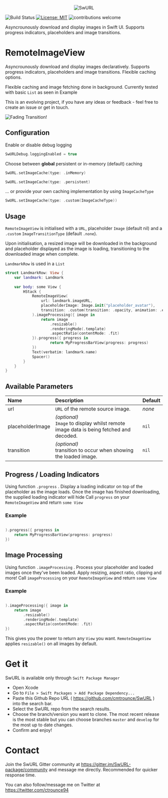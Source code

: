 <p align="center">
  <img src="https://i.imgur.com/iHgsHBs.png" alt="SwURL"/>
</p>

![Build Status](https://app.bitrise.io/app/0cc93118a793b6f9/status.svg?token=6ITVosjDjjYgfYcVRGMuUw&branch=master)
[![License: MIT](https://img.shields.io/badge/License-MIT-yellow.svg)](https://opensource.org/licenses/MIT)
![contributions welcome](https://img.shields.io/badge/contributions-welcome-brightgreen.svg?style=flat)

Asyncrounously download and display images in Swift UI. Supports progress indicators, placeholders and image transitions.

# RemoteImageView

Asyncrounously download and display images declaratively. Supports progress indicators, placeholders and image transitions. Flexible caching options. 

Flexible caching and image fetching done in background. Currently tested with basic `List` as seen in Example

This is an evolving project, if you have any ideas or feedback - feel free to create an issue or get in touch.

![Fading Transition!](https://media.giphy.com/media/kFCKkcURNhI0AVG19y/giphy.gif)

## Configuration

Enable or disable debug logging 

```swift 
SwURLDebug.loggingEnabled = true
```


Choose between **global** persistent or in-memory (default) caching

 ```swift
 SwURL.setImageCache(type: .inMemory)
 ```

 ```swift
 SwURL.setImageCache(type: .persistent)
 ```
 
 ... or provide your own caching implementation by using `ImageCacheType`
 
  ```swift
 SwURL.setImageCache(type: .custom(ImageCacheType))
 ```

## Usage

`RemoteImageView` is initialised with a `URL`, placeholder `Image` (default nil)  and a `.custom` `ImageTransitionType` (default `.none`). 

Upon initialisation, a resized image will be downloaded in the background and placeholder displayed as the image is loading, transitioning to the downloaded image when complete.

`LandmarkRow` is used in a `List`

```swift
struct LandmarkRow: View {
	var landmark: Landmark
	
	var body: some View {
		HStack {
			RemoteImageView(
				url: landmark.imageURL,
				placeholderImage: Image.init("placeholder_avatar"),
				transition: .custom(transition: .opacity, animation: .easeOut(duration: 0.5))
			).imageProcessing({ image in
				return image
					.resizable()
					.renderingMode(.template)
					.aspectRatio(contentMode: .fit)
			}).progress({ progress in    
    				return MyProgressBarView(progress: progress)
			})
			Text(verbatim: landmark.name)
			Spacer()
		}
	}
}
```

## Available Parameters

| Name | Description |Default|
| :--- | :--- | :--- |
| url | `URL` of the remote source image. | _none_ |
| placeholderImage | _(optional)_<br />`Image` to display whilst remote image data is being fetched and decoded. | `nil` |
| transition | _(optional)_<br />transition to occur when showing the loaded image. | `nil` |

## Progress / Loading Indicators

Using function `.progress` . 
Display a loading indicator on top of the placeholder as the image loads.
Once the image has finished downloading, the supplied loading indicator will hide
Call `progress` on your `RemoteImageView` and return `some View` 

### Example

```swift

).progress({ progress in    
    return MyProgressBarView(progress: progress)
})

```

## Image Processing

Using function `.imageProcessing` . 
Process your placeholder and loaded images once they've been loaded. Apply resizing, aspect ratio, clipping and more!
Call `imageProcessing` on your `RemoteImageView` and return `some View` 

### Example

```swift

).imageProcessing({ image in    
    return image
        .resizable()
        .renderingMode(.template)
        .aspectRatio(contentMode: .fit)
})

```

This gives you the power to return any `View` you want.
`RemoteImageView` applies `resizable()` on all images by default.

# Get it

SwURL is available only through `Swift Package Manager`

* Open Xcode
* Go to `File > Swift Packages > Add Package Dependency...`
* Paste this Github Repo URL ( https://github.com/cmtrounce/SwURL ) into the search bar. 
* Select the SwURL repo from the search results.
* Choose the branch/version you want to clone. The most recent release is the most stable but you can choose branches  `master` and `develop` for the most up to date changes.
* Confirm and enjoy!

# Contact

Join the SwURL Gitter community at https://gitter.im/SwURL-package/community and message me directly. Recommended for quicker response time.

You can also follow/message me on Twitter at https://twitter.com/ctrounce94
